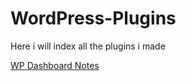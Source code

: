 # WordPress-Plugins
Here i will index all the plugins i made

[WP Dashboard Notes]([https://github.com](https://github.com/Smoshed/WP-Dashboard-Notes))
